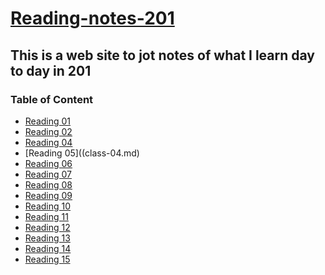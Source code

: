 # **<u> Reading-notes-201 </u>**

## This is a web site to jot notes of what I learn day to day in 201

### Table of Content
* [Reading 01](class-01.md)
* [Reading 02](class-02.md)
* [Reading 04](class-03.md)
* [Reading 05]((class-04.md)
* [Reading 06]()
* [Reading 07]()
* [Reading 08]()
* [Reading 09]()
* [Reading 10]()
* [Reading 11]()
* [Reading 12]()
* [Reading 13]()
* [Reading 14]()
* [Reading 15]()
